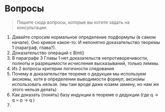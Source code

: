 # Вопросы

> Пишите сюда вопросы, которые вы хотите задать на консультации.

1. Давайте спросим нормальное определение подформулы (в самом начале). Оно кривое какое-то. И непонятно доказательство теоремы 1 (параграф, глава?).
2. Доказательство операций с Bint()
3. В параграфе 3 Главы 1 нет доказательств непротиворечивости, полноты и разрешимости исчисления высказываний, только леммы.
4. Из 2 вопросы критерии логичности следования
5. Почему в доказательстве теореме о дедукции мы используем аксиомы, хотя в определении выводимости формул, аксиомы использовать нельзя. (мы там вроде даже юзаем замену, но нам же этого нельзя делать)
6. Как доказать (понять) базу индукции в теореме о дедукции (где q -> q = p -> q )
7. ​